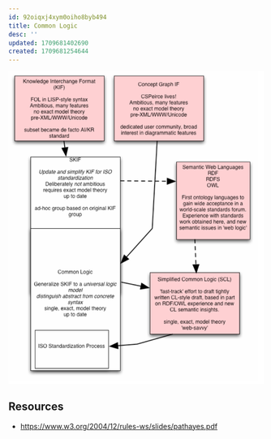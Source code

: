 ```yaml
---
id: 92oiqxj4xym0oiho8byb494
title: Common Logic
desc: ''
updated: 1709681402690
created: 1709681254644
---
```


![](/assets/images/2024-03-05-15-29-59.png)

## Resources

- https://www.w3.org/2004/12/rules-ws/slides/pathayes.pdf